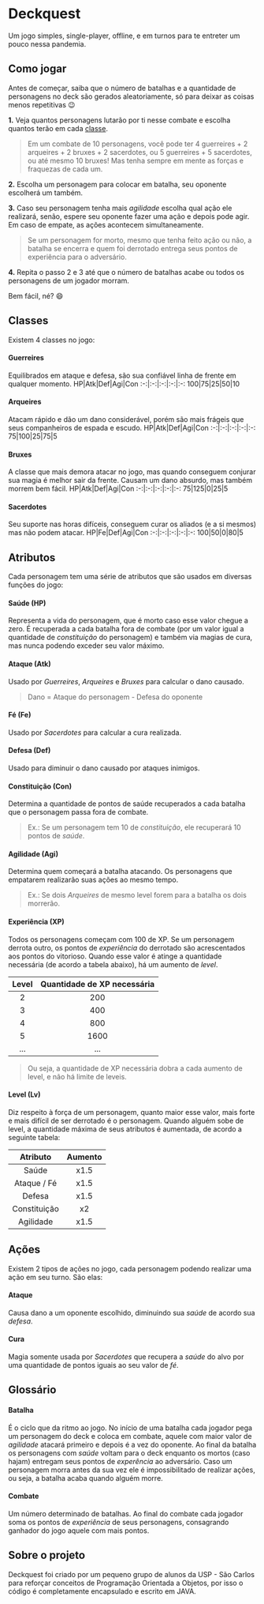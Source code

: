 # Deckquest

Um jogo simples, single-player, offline, e em turnos para te entreter um pouco nessa pandemia.
  
  
## Como jogar

Antes de começar, saiba que o número de batalhas e a quantidade de personagens no deck são gerados aleatoriamente, só para deixar as coisas menos repetitivas :wink:

**1.** Veja quantos personagens lutarão por ti nesse combate e escolha quantos terão em cada [classe](https://github.com/marcelats/POO#classes).
> Em um combate de 10 personagens, você pode ter 4 guerreires + 2 arqueires + 2 bruxes + 2 sacerdotes, ou 5 guerreires + 5 sacerdotes, ou até mesmo 10 bruxes! Mas tenha sempre em mente as forças e fraquezas de cada um.

**2.** Escolha um personagem para colocar em batalha, seu oponente escolherá um também.

**3.** Caso seu personagem tenha mais _agilidade_ escolha qual ação ele realizará, senão, espere seu oponente fazer uma ação e depois pode agir. Em caso de empate, as ações acontecem simultaneamente.
> Se um personagem for morto, mesmo que tenha feito ação ou não, a batalha se encerra e quem foi derrotado entrega seus pontos de experiência para o adversário.

**4.** Repita o passo 2 e 3 até que o número de batalhas acabe ou todos os personagens de um jogador morram.

Bem fácil, né? :smile:

## Classes

Existem 4 classes no jogo:

#### Guerreires 
Equilibrados em ataque e defesa, são sua confiável linha de frente em qualquer momento.
HP|Atk|Def|Agi|Con
:-:|:-:|:-:|:-:|:-:
100|75|25|50|10

#### Arqueires 
Atacam rápido e dão um dano considerável, porém são mais frágeis que seus companheiros de espada e escudo.
HP|Atk|Def|Agi|Con
:-:|:-:|:-:|:-:|:-:
75|100|25|75|5

#### Bruxes 
A classe que mais demora atacar no jogo, mas quando conseguem conjurar sua magia é melhor sair da frente. Causam um dano absurdo, mas também morrem bem fácil.
HP|Atk|Def|Agi|Con
:-:|:-:|:-:|:-:|:-:
75|125|0|25|5

#### Sacerdotes 
Seu suporte nas horas difíceis, conseguem curar os aliados (e a si mesmos) mas não podem atacar.
HP|Fe|Def|Agi|Con
:-:|:-:|:-:|:-:|:-:
100|50|0|80|5


## Atributos

Cada personagem tem uma série de atributos que são usados em diversas funções do jogo:

#### Saúde (HP)
Representa a vida do personagem, que é morto caso esse valor chegue a zero. É recuperada a cada batalha fora de combate (por um valor igual a quantidade de _constituição_ do personagem) e também via magias de cura, mas nunca podendo exceder seu valor máximo.

#### Ataque (Atk)
Usado por _Guerreires_, _Arqueires_ e _Bruxes_ para calcular o dano causado.
> Dano = Ataque do personagem - Defesa do oponente

#### Fé (Fe)
Usado por _Sacerdotes_ para calcular a cura realizada.

#### Defesa (Def)
Usado para diminuir o dano causado por ataques inimigos.

#### Constituição (Con)
Determina a quantidade de pontos de saúde recuperados a cada batalha que o personagem passa fora de combate.
> Ex.: Se um personagem tem 10 de _constituição_, ele recuperará 10 pontos de _saúde_.

#### Agilidade (Agi)
Determina quem começará a batalha atacando. Os personagens que empatarem realizarão suas ações ao mesmo tempo.
> Ex.: Se dois _Arqueires_ de mesmo level forem para a batalha os dois morrerão.

#### Experiência (XP)
Todos os personagens começam com 100 de XP. Se um personagem derrota outro, os pontos de _experiência_ do derrotado são acrescentados aos pontos do vitorioso. Quando esse valor é atinge a quantidade necessária (de acordo a tabela abaixo), há um aumento de _level_. 

Level | Quantidade de XP necessária
:---: | :-------------------------:
2 | 200
3 | 400
4 | 800
5 | 1600
...|...
> Ou seja, a quantidade de XP necessária dobra a cada aumento de level, e não há limite de leveis.

#### Level (Lv)
Diz respeito à força de um personagem, quanto maior esse valor, mais forte e mais difícil de ser derrotado é o personagem. Quando alguém sobe de level, a quantidade máxima de seus atributos é aumentada, de acordo a seguinte tabela:

Atributo | Aumento
:------: | :-----:
Saúde | x1.5
Ataque / Fé | x1.5
Defesa | x1.5
Constituição | x2
Agilidade | x1.5


## Ações

Existem 2 tipos de ações no jogo, cada personagem podendo realizar uma ação em seu turno. São elas:

#### Ataque
Causa dano a um oponente escolhido, diminuindo sua _saúde_ de acordo sua _defesa_.

#### Cura
Magia somente usada por _Sacerdotes_ que recupera a _saúde_ do alvo por uma quantidade de pontos iguais ao seu valor de _fé_.


## Glossário

#### Batalha
É o ciclo que da ritmo ao jogo. No início de uma batalha cada jogador pega um personagem do deck e coloca em combate, aquele com maior valor de _agilidade_ atacará primeiro e depois é a vez do oponente. Ao final da batalha os personagens com _saúde_ voltam para o deck enquanto os mortos (caso hajam) entregam seus pontos de _experência_ ao adversário. Caso um personagem morra antes da sua vez ele é impossibilitado de realizar ações, ou seja, a batalha acaba quando alguém morre.

#### Combate
Um número determinado de batalhas. Ao final do combate cada jogador soma os pontos de _experiência_ de seus personagens, consagrando ganhador do jogo aquele com mais pontos.


## Sobre o projeto

Deckquest foi criado por um pequeno grupo de alunos da USP - São Carlos para reforçar conceitos de Programação Orientada a Objetos, por isso o código é completamente encapsulado e escrito em JAVA.
